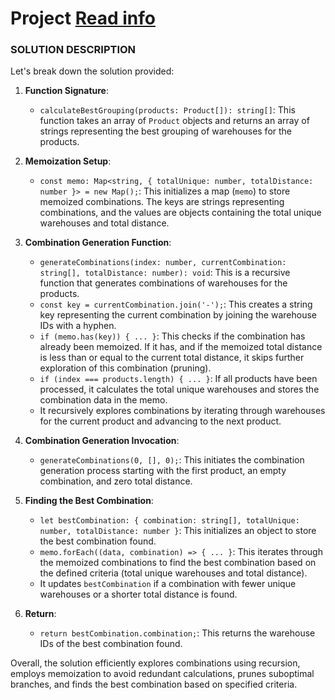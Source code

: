 # Project [Read info](https://docs.google.com/document/d/1Ga2KoEPs_xa5k_CflNmJ4ptfM9Ebt9pqVs4weciF9eM)


### SOLUTION DESCRIPTION

Let's break down the solution provided:

1. **Function Signature**:
    - `calculateBestGrouping(products: Product[]): string[]`: This function takes an array of `Product` objects and returns an array of strings representing the best grouping of warehouses for the products.

2. **Memoization Setup**:
    - `const memo: Map<string, { totalUnique: number, totalDistance: number }> = new Map();`: This initializes a map (`memo`) to store memoized combinations. The keys are strings representing combinations, and the values are objects containing the total unique warehouses and total distance.

3. **Combination Generation Function**:
    - `generateCombinations(index: number, currentCombination: string[], totalDistance: number): void`: This is a recursive function that generates combinations of warehouses for the products.
    - `const key = currentCombination.join('-');`: This creates a string key representing the current combination by joining the warehouse IDs with a hyphen.
    - `if (memo.has(key)) { ... }`: This checks if the combination has already been memoized. If it has, and if the memoized total distance is less than or equal to the current total distance, it skips further exploration of this combination (pruning).
    - `if (index === products.length) { ... }`: If all products have been processed, it calculates the total unique warehouses and stores the combination data in the memo.
    - It recursively explores combinations by iterating through warehouses for the current product and advancing to the next product.

4. **Combination Generation Invocation**:
    - `generateCombinations(0, [], 0);`: This initiates the combination generation process starting with the first product, an empty combination, and zero total distance.

5. **Finding the Best Combination**:
    - `let bestCombination: { combination: string[], totalUnique: number, totalDistance: number }`: This initializes an object to store the best combination found.
    - `memo.forEach((data, combination) => { ... }`: This iterates through the memoized combinations to find the best combination based on the defined criteria (total unique warehouses and total distance).
    - It updates `bestCombination` if a combination with fewer unique warehouses or a shorter total distance is found.

6. **Return**:
    - `return bestCombination.combination;`: This returns the warehouse IDs of the best combination found.

Overall, the solution efficiently explores combinations using recursion, employs memoization to avoid redundant calculations, prunes suboptimal branches, and finds the best combination based on specified criteria.